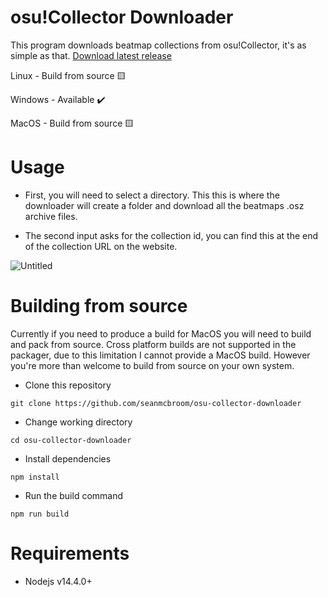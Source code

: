 # osu!Collector Downloader

This program downloads beatmap collections from osu!Collector, it's as simple as that. [Download latest release](https://github.com/seanmcbroom/osu-collector-downloader/releases/tag/alpha-v0.3.0)

Linux - Build from source 🟨

Windows - Available ✔️

MacOS - Build from source 🟨

# Usage

- First, you will need to select a directory. This this is where the downloader will create a folder and download all the beatmaps .osz archive files.

- The second input asks for the collection id, you can find this at the end of the collection URL on the website.

![Untitled](https://user-images.githubusercontent.com/57121175/213617957-a8fa772c-b23f-4932-87bc-3088803c4e63.png)

# Building from source

Currently if you need to produce a build for MacOS you will need to build and pack from source. Cross platform builds are not supported in the packager, due to this limitation I cannot provide a MacOS build. However you're more than welcome to build from source on your own system.

- Clone this repository

`git clone https://github.com/seanmcbroom/osu-collector-downloader`

- Change working directory

`cd osu-collector-downloader`

- Install dependencies

`npm install`

- Run the build command

`npm run build`

# Requirements

- Nodejs v14.4.0+
